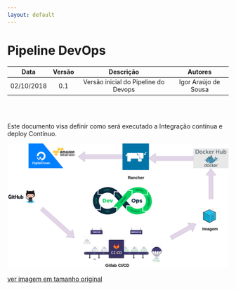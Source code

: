 ```yaml
---
layout: default
---
```


# Pipeline DevOps

|           Data          |         Versão         |       Descrição   |         Autores   |
|:----------------------:|:------------------------:|:---------------------:|:--------------:|
| 02/10/2018       |           0.1                | Versão inicial do Pipeline do Devops |  Igor Araújo de Sousa |

<br>
<br>

Este documento visa definir como será executado a Integração contínua e deploy Contínuo.

![Roadmap_ProductOwner](images/Pipeline_devops.png)

[ver imagem em tamanho original](https://fga-eps-mds.github.io/2018.2-NaturalSearch/docs/images/Pipeline_devops.png)